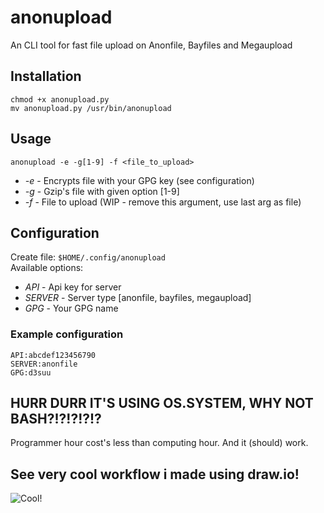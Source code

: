 # anonupload
An CLI tool for fast file upload on Anonfile, Bayfiles and Megaupload

## Installation
`chmod +x anonupload.py`<br />
`mv anonupload.py /usr/bin/anonupload`

## Usage
`anonupload -e -g[1-9] -f <file_to_upload>`<br />
 - _-e_   - Encrypts file with your GPG key (see configuration)
 - _-g_   - Gzip's file with given option [1-9]
 - _-f_   - File to upload (WIP - remove this argument, use last arg as file)
 
## Configuration
Create file: `$HOME/.config/anonupload`<br />
Available options:<br />
 - _API_ - Api key for server
 - _SERVER_ - Server type [anonfile, bayfiles, megaupload]
 - _GPG_ - Your GPG name

### Example configuration
`API:abcdef123456790`<br />
`SERVER:anonfile`<br />
`GPG:d3suu`

## HURR DURR IT'S USING OS.SYSTEM, WHY NOT BASH?!?!?!?!?
Programmer hour cost's less than computing hour. And it (should) work.

## See very cool workflow i made using draw.io!
![Cool!](https://raw.githubusercontent.com/d3suu/anonupload/dev/doc/Anonupload%20workflow.png)
